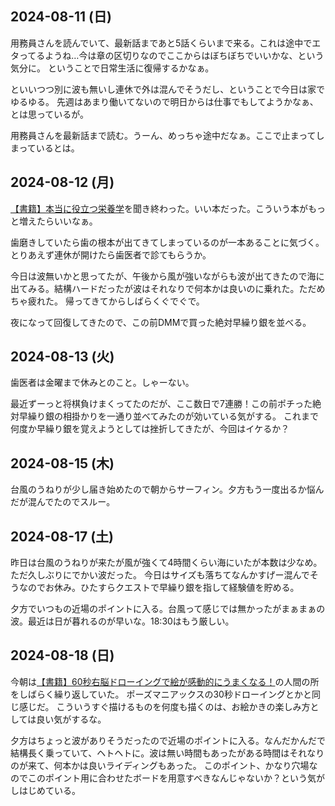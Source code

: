 ## 2024-08-11 (日)

用務員さんを読んでいて、最新話まであと5話くらいまで来る。これは途中でエタってるようね…今は章の区切りなのでここからはぼちぼちでいいかな、という気分に。
ということで日常生活に復帰するかなぁ。

といいつつ別に波も無いし連休で外は混んでそうだし、ということで今日は家でゆるゆる。
先週はあまり働いてないので明日からは仕事でもしてようかなぁ、とは思っているが。

用務員さんを最新話まで読む。うーん、めっちゃ途中だなぁ。ここで止まってしまっているとは。

## 2024-08-12 (月)

[【書籍】本当に役立つ栄養学](%E3%80%90%E6%9B%B8%E7%B1%8D%E3%80%91%E6%9C%AC%E5%BD%93%E3%81%AB%E5%BD%B9%E7%AB%8B%E3%81%A4%E6%A0%84%E9%A4%8A%E5%AD%A6)を聞き終わった。いい本だった。こういう本がもっと増えたらいいなぁ。

歯磨きしていたら歯の根本が出てきてしまっているのが一本あることに気づく。とりあえず連休が開けたら歯医者で診てもらうか。

今日は波無いかと思ってたが、午後から風が強いながらも波が出てきたので海に出てみる。結構ハードだったが波はそれなりで何本かは良いのに乗れた。ただめちゃ疲れた。
帰ってきてからしばらくぐでぐで。

夜になって回復してきたので、この前DMMで買った絶対早繰り銀を並べる。

## 2024-08-13 (火)

歯医者は金曜まで休みとのこと。しゃーない。

最近ずーっと将棋負けまくってたのだが、ここ数日で7連勝！この前ポチった絶対早繰り銀の相掛かりを一通り並べてみたのが効いている気がする。
これまで何度か早繰り銀を覚えようとしては挫折してきたが、今回はイケるか？

## 2024-08-15 (木)

台風のうねりが少し届き始めたので朝からサーフィン。夕方もう一度出るか悩んだが混んでたのでスルー。

## 2024-08-17 (土)

昨日は台風のうねりが来たが風が強くて4時間くらい海にいたが本数は少なめ。ただ久しぶりにでかい波だった。
今日はサイズも落ちてなんかすげー混んでそうなのでお休み。ひたすらクエストで早繰り銀を指して経験値を貯める。

夕方でいつもの近場のポイントに入る。台風って感じでは無かったがまぁまぁの波。最近は日が暮れるのが早いな。18:30はもう厳しい。

## 2024-08-18 (日)

今朝は[【書籍】60秒右脳ドローイングで絵が感動的にうまくなる！](%E3%80%90%E6%9B%B8%E7%B1%8D%E3%80%9160%E7%A7%92%E5%8F%B3%E8%84%B3%E3%83%89%E3%83%AD%E3%83%BC%E3%82%A4%E3%83%B3%E3%82%B0%E3%81%A7%E7%B5%B5%E3%81%8C%E6%84%9F%E5%8B%95%E7%9A%84%E3%81%AB%E3%81%86%E3%81%BE%E3%81%8F%E3%81%AA%E3%82%8B%EF%BC%81)の人間の所をしばらく繰り返していた。
ポーズマニアックスの30秒ドローイングとかと同じ感じだ。
こういうすぐ描けるものを何度も描くのは、お絵かきの楽しみ方としては良い気がするな。

夕方はちょっと波がありそうだったので近場のポイントに入る。なんだかんだで結構長く乗っていて、ヘトヘトに。波は無い時間もあったがある時間はそれなりのが来て、何本かは良いライディングもあった。
このポイント、かなり穴場なのでこのポイント用に合わせたボードを用意すべきなんじゃないか？という気がしはじめている。